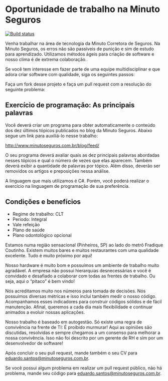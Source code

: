 Oportunidade de trabalho na Minuto Seguros
===========================================

[![Build status](https://ci.appveyor.com/api/projects/status/s6a7i0bleokseoyx?svg=true)](https://ci.appveyor.com/project/jeduardocosta/oportunidade)

Venha trabalhar na área de tecnologia da Minuto Corretora de Seguros.
Na Minuto Seguros, os erros não são passíveis de punição e sim de estudo para aprendizado. Utilizamos métodos ágeis para criação de software e nosso clima é de extrema colaboração. 

Se você tem interesse em fazer parte de uma equipe multidisciplinar e que adora criar software com qualidade, siga os seguintes passos:

Faça um fork desse projeto e faça um pull request com a resolução do seguinte problema:

Exercício de programação: As principais palavras
-------------------------------------------------------

Você deverá criar um programa para obter automaticamente o conteúdo dos dez últimos tópicos publicados no blog da Minuto Seguros. Abaixo segue um link para auxiliá-lo nesse trabalho:

http://www.minutoseguros.com.br/blog/feed/

O seu programa deverá avaliar quais as dez principais palavras abordadas nesses tópicos e qual o número de vezes que elas aparecem. Também deverá exibir a quantidade de palavras por tópico. Além disso, deverão ser removidos os artigos e preposições nessa análise.

A linguagem que mais utilizamos é C#. Porém, você poderá realizar o exercício na linguagem de programação de sua preferência.

Condições e benefícios
----------
- Regime de trabalho: CLT
- Período: Integral
- Vale refeição
- Plano de saúde
- Plano odontológico opcional

Estamos numa região sensacional (Pinheiros, SP) ao lado do metrô Fradique Coutinho. Existem muitos bares e muitos restaurantes com uma qualidade excelente. Tudo é muito próximo por aqui!

Nosso hardware é muito bom e possuímos um ambiente de trabalho muito agradável. A empresa não possui hierarquias desnecessárias e você é convidado e desafiado a colaborar com todas as frentes de trabalho. Ou seja, aqui o “pitaco” é bem vindo!

Nós acreditamos muito nos números para tomada de decisões. Nós possuímos diversas métricas e isso inclui também medir o nosso código. Acompanhamos esses indicadores para construir códigos sólidos e de fácil manutenção. Afinal, queremos a cada dia mais flexibilidade e continuar animados a evoluir nossas aplicações.

Nosso trabalho é baseado em autogestão. Só existe uma regra de convivência na frente de TI: É proibido murmurar! Aqui as opiniões são discutidas, resolvidas e sempre chegamos a um consenso para melhorar a nossa convivência. Isso não foi descrito por um gerente de RH e sim por um desenvolvedor de software!

Após concluir o seu pull request, mande também o seu CV para eduardo.santos@minutoseguros.com.br.

Se você possui algum problema em realizar um pull request público, não há problema, mande seu código para eduardo.santos@minutoseguros.com.br.
